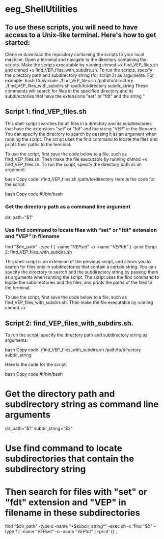 # eeg_ShellUtilities

## To use these scripts, you will need to have access to a Unix-like terminal. Here's how to get started:

Clone or download the repository containing the scripts to your local machine.
Open a terminal and navigate to the directory containing the scripts.
Make the scripts executable by running chmod +x find_VEP_files.sh and chmod +x find_VEP_files_with_subdirs.sh.
To run the scripts, specify the directory path and subdirectory string (for script 2) as arguments. For example:
bash
Copy code
./find_VEP_files.sh /path/to/directory
./find_VEP_files_with_subdirs.sh /path/to/directory subdir_string
These commands will search for files in the specified directory and its subdirectories that have the extensions "set" or "fdt" and the string "


## Script 1: find_VEP_files.sh

This shell script searches for all files in a directory and its subdirectories that have the extensions "set" or "fdt" and the string "VEP" in the filename. You can specify the directory to search by passing it as an argument when running the script. The script uses the find command to locate the files and prints their paths to the terminal.

To use the script, first save the code below to a file, such as find_VEP_files.sh. Then make the file executable by running chmod +x find_VEP_files.sh. To run the script, specify the directory path as an argument:

bash
Copy code
./find_VEP_files.sh /path/to/directory
Here is the code for the script:

bash
Copy code
#!/bin/bash

### Get the directory path as a command line argument
dir_path="$1"

### Use find command to locate files with "set" or "fdt" extension and "VEP" in filename
find "$dir_path" -type f \( -name "*VEP*set" -o -name "*VEP*fdt" \) -print
Script 2: find_VEP_files_with_subdirs.sh

This shell script is an extension of the previous script, and allows you to search for files only in subdirectories that contain a certain string. You can specify the directory to search and the subdirectory string by passing them as arguments when running the script. The script uses the find command to locate the subdirectories and the files, and prints the paths of the files to the terminal.

To use the script, first save the code below to a file, such as find_VEP_files_with_subdirs.sh. Then make the file executable by running chmod +x 

## Script 2: find_VEP_files_with_subdirs.sh. 
To run the script, specify the directory path and subdirectory string as arguments:

bash
Copy code
./find_VEP_files_with_subdirs.sh /path/to/directory subdir_string

Here is the code for the script:

bash
Copy code
#!/bin/bash

# Get the directory path and subdirectory string as command line arguments
dir_path="$1"
subdir_string="$2"

# Use find command to locate subdirectories that contain the subdirectory string
# Then search for files with "set" or "fdt" extension and "VEP" in filename in these subdirectories
find "$dir_path" -type d -name "*$subdir_string*" -exec sh -c 'find "$0" -type f \( -name "*VEP*set" -o -name "*VEP*fdt" \) -print' {} \;
